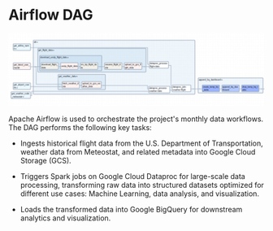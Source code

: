 # Airflow DAG

![Airflow DAG](../assets/airflow_dag.png)

Apache Airflow is used to orchestrate the project's monthly data workflows. The DAG performs the following key tasks:

- Ingests historical flight data from the U.S. Department of Transportation, weather data from Meteostat, and related metadata into Google Cloud Storage (GCS).

- Triggers Spark jobs on Google Cloud Dataproc for large-scale data processing, transforming raw data into structured datasets optimized for different use cases: Machine Learning, data analysis, and visualization.

- Loads the transformed data into Google BigQuery for downstream analytics and visualization.

